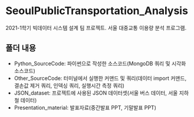 # SeoulPublicTransportation_Analysis
2021-1학기 빅데이터 시스템 설계 팀 프로젝트. 서울 대중교통 이용량 분석 프로그램.

## 폴더 내용
* Python_SourceCode: 파이썬으로 작성한 소스코드(MongoDB 쿼리 및 시각화 소스코드)
* Other_SourceCode: 터미널에서 실행한 커맨드 및 쿼리(데이터 import 커맨드, 결손값 제거 쿼리, 인덱싱 쿼리, 실행시간 측정 쿼리)
* JSON_dataset: 프로젝트에 사용된 JSON 데이터셋(서울 버스 데이터, 서울 지하철 데이터)
* Presentation_material: 발표자료(중간발표 PPT, 기말발표 PPT)
